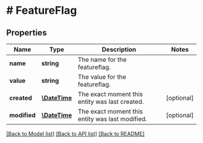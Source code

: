 # # FeatureFlag

## Properties

Name | Type | Description | Notes
------------ | ------------- | ------------- | -------------
**name** | **string** | The name for the featureflag. | 
**value** | **string** | The value for the featureflag. | 
**created** | [**\DateTime**](\DateTime.md) | The exact moment this entity was last created. | [optional] 
**modified** | [**\DateTime**](\DateTime.md) | The exact moment this entity was last modified. | [optional] 

[[Back to Model list]](../../README.md#documentation-for-models) [[Back to API list]](../../README.md#documentation-for-api-endpoints) [[Back to README]](../../README.md)


